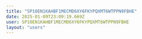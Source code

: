 ```yaml
---
title: "SP10EN1KAHBF1MECMD6XY6FKYPQXMT6WTPPN9FBHE"
date: 2025-01-09T23:09:19.669Z
user: SP10EN1KAHBF1MECMD6XY6FKYPQXMT6WTPPN9FBHE
layout: "users"
---
```

    
